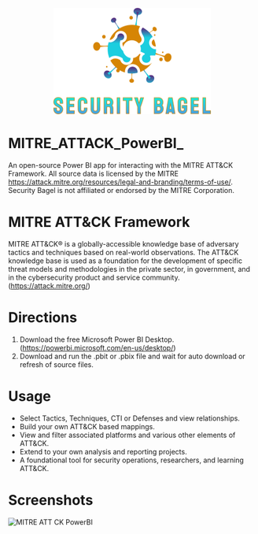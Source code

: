 <p align="center">
  <img src="https://github.com/SecurityBagel/SecurityBagel/blob/main/SecurityBagel.png"/>
</p>

# MITRE_ATTACK_PowerBI_
An open-source Power BI app for interacting with the MITRE ATT&CK Framework. 
All source data is licensed by the MITRE https://attack.mitre.org/resources/legal-and-branding/terms-of-use/.
Security Bagel is not affiliated or endorsed by the MITRE Corporation.

# MITRE ATT&CK Framework 
MITRE ATT&CK® is a globally-accessible knowledge base of adversary tactics and techniques based on real-world observations. The ATT&CK knowledge base is used as a foundation for the development of specific threat models and methodologies in the private sector, in government, and in the cybersecurity product and service community. (https://attack.mitre.org/)

# Directions
1. Download the free Microsoft Power BI Desktop. (https://powerbi.microsoft.com/en-us/desktop/)  
2. Download and run the .pbit or .pbix file and wait for auto download or refresh of source files.

# Usage
- Select Tactics, Techniques, CTI or Defenses and view relationships.
- Build your own ATT&CK based mappings.
- View and filter associated platforms and various other elements of ATT&CK.
- Extend to your own analysis and reporting projects.
- A foundational tool for security operations, researchers, and learning ATT&CK. 
  
# Screenshots

![MITRE ATT CK PowerBI](https://github.com/SecurityBagel/MITRE_ATTACK_PowerBI_/assets/138625733/38fc8fb2-bcc0-44ce-bf34-077066d5280e)


